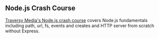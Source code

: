 ## Node.js Crash Course

[Traversy Media's Node.js crash course](https://www.youtube.com/watch?v=fBNz5xF-Kx4) covers Node.js fundamentals including path, url, fs, events and creates and HTTP server from scratch without Express.